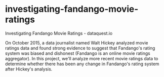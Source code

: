 # investigating-fandango-movie-ratings
Investigating Fandango Movie Ratings - dataquest.io

On October 2015, a data journalist named Walt Hickey analyzed movie ratings data and found strong evidence to suggest that Fandango's rating system was biased and dishonest (Fandango is an online movie ratings aggregator).
In this project, we'll analyze more recent movie ratings data to determine whether there has been any change in Fandango's rating system after Hickey's analysis.
